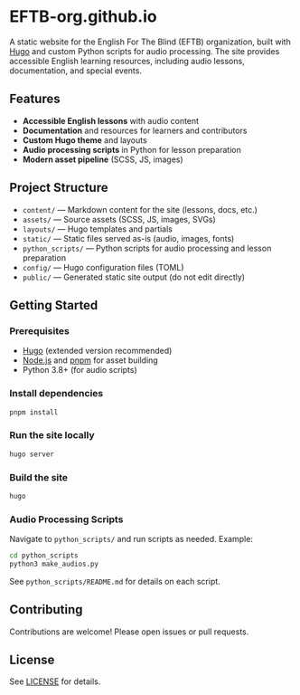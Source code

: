 # EFTB-org.github.io

A static website for the English For The Blind (EFTB) organization, built with [Hugo](https://gohugo.io/) and custom Python scripts for audio processing. The site provides accessible English learning resources, including audio lessons, documentation, and special events.

## Features
- **Accessible English lessons** with audio content
- **Documentation** and resources for learners and contributors
- **Custom Hugo theme** and layouts
- **Audio processing scripts** in Python for lesson preparation
- **Modern asset pipeline** (SCSS, JS, images)

## Project Structure
- `content/` — Markdown content for the site (lessons, docs, etc.)
- `assets/` — Source assets (SCSS, JS, images, SVGs)
- `layouts/` — Hugo templates and partials
- `static/` — Static files served as-is (audio, images, fonts)
- `python_scripts/` — Python scripts for audio processing and lesson preparation
- `config/` — Hugo configuration files (TOML)
- `public/` — Generated static site output (do not edit directly)

## Getting Started

### Prerequisites
- [Hugo](https://gohugo.io/getting-started/installing/) (extended version recommended)
- [Node.js](https://nodejs.org/) and [pnpm](https://pnpm.io/) for asset building
- Python 3.8+ (for audio scripts)

### Install dependencies
```sh
pnpm install
```

### Run the site locally
```sh
hugo server
```

### Build the site
```sh
hugo
```

### Audio Processing Scripts
Navigate to `python_scripts/` and run scripts as needed. Example:
```sh
cd python_scripts
python3 make_audios.py
```
See `python_scripts/README.md` for details on each script.

## Contributing
Contributions are welcome! Please open issues or pull requests.

## License
See [LICENSE](LICENSE) for details.
